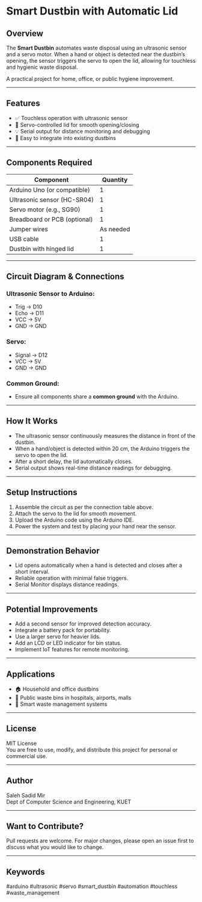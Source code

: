 # Smart Dustbin with Automatic Lid

## Overview
The **Smart Dustbin** automates waste disposal using an ultrasonic sensor and a servo motor. When a hand or object is detected near the dustbin’s opening, the sensor triggers the servo to open the lid, allowing for touchless and hygienic waste disposal.

A practical project for home, office, or public hygiene improvement.

---

## Features
- ✅ Touchless operation with ultrasonic sensor
- 🤖 Servo-controlled lid for smooth opening/closing
- 💡 Serial output for distance monitoring and debugging
- 🔄 Easy to integrate into existing dustbins

---

## Components Required

| Component                       | Quantity |
|----------------------------------|----------|
| Arduino Uno (or compatible)      | 1        |
| Ultrasonic sensor (HC-SR04)      | 1        |
| Servo motor (e.g., SG90)         | 1        |
| Breadboard or PCB (optional)     | 1        |
| Jumper wires                     | As needed|
| USB cable                        | 1        |
| Dustbin with hinged lid          | 1        |

---

## Circuit Diagram & Connections

### Ultrasonic Sensor to Arduino:
- Trig → D10
- Echo → D11
- VCC → 5V
- GND → GND

### Servo:
- Signal → D12
- VCC → 5V
- GND → GND

### Common Ground:
- Ensure all components share a **common ground** with the Arduino.

---

## How It Works
- The ultrasonic sensor continuously measures the distance in front of the dustbin.
- When a hand/object is detected within 20 cm, the Arduino triggers the servo to open the lid.
- After a short delay, the lid automatically closes.
- Serial output shows real-time distance readings for debugging.

---

## Setup Instructions
1. Assemble the circuit as per the connection table above.
2. Attach the servo to the lid for smooth movement.
3. Upload the Arduino code using the Arduino IDE.
4. Power the system and test by placing your hand near the sensor.

---

## Demonstration Behavior
- Lid opens automatically when a hand is detected and closes after a short interval.
- Reliable operation with minimal false triggers.
- Serial Monitor displays distance readings.

---

## Potential Improvements
- Add a second sensor for improved detection accuracy.
- Integrate a battery pack for portability.
- Use a larger servo for heavier lids.
- Add an LCD or LED indicator for bin status.
- Implement IoT features for remote monitoring.

---

## Applications
- 🏠 Household and office dustbins  
- 🏥 Public waste bins in hospitals, airports, malls  
- 🤖 Smart waste management systems

---

## License
MIT License  
You are free to use, modify, and distribute this project for personal or commercial use.

---

## Author
Saleh Sadid Mir  
Dept of Computer Science and Engineering, KUET

---

## Want to Contribute?
Pull requests are welcome. For major changes, please open an issue first to discuss what you would like to change.

---

## Keywords
#arduino #ultrasonic #servo #smart_dustbin #automation #touchless #waste_management


